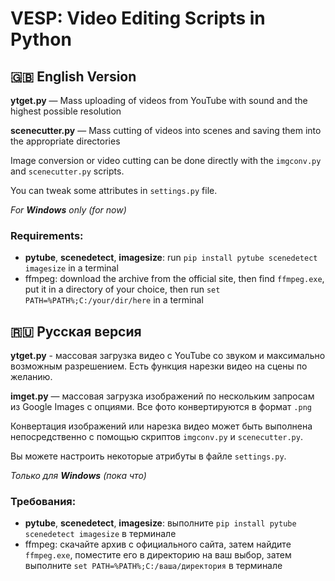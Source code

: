 # VESP: Video Editing Scripts in Python

## :uk: English Version

**ytget.py** — Mass uploading of videos from YouTube with sound and the highest possible resolution

**scenecutter.py** — Mass cutting of videos into scenes and saving them into the appropriate directories

Image conversion or video cutting can be done directly with the `imgconv.py` and `scenecutter.py` scripts.

You can tweak some attributes in `settings.py` file.

_For **Windows** only (for now)_

### Requirements:
- **pytube**, **scenedetect**, **imagesize**: run `pip install pytube scenedetect imagesize` in a terminal
- ffmpeg: download the archive from the official site, then find `ffmpeg.exe`, put it in a directory of your choice, then run `set PATH=%PATH%;C:/your/dir/here` in a terminal

## :ru: Русская версия

**ytget.py** - массовая загрузка видео с YouTube со звуком и максимально возможным разрешением. Есть функция нарезки видео на сцены по желанию.

**imget.py** — массовая загрузка изображений по нескольким запросам из Google Images с опциями. Все фото конвертируются в формат `.png`

Конвертация изображений или нарезка видео может быть выполнена непосредственно с помощью скриптов `imgconv.py` и `scenecutter.py`.

Вы можете настроить некоторые атрибуты в файле `settings.py`.

_Только для **Windows** (пока что)_

### Требования:
- **pytube**, **scenedetect**, **imagesize**: выполните `pip install pytube scenedetect imagesize` в терминале
- ffmpeg: скачайте архив с официального сайта, затем найдите `ffmpeg.exe`, поместите его в директорию на ваш выбор, затем выполните `set PATH=%PATH%;C:/ваша/директория` в терминале


